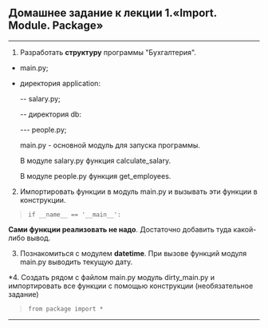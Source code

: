## Домашнее задание к лекции 1.«Import. Module. Package»
___

1. Разработать **структуру** программы "Бухгалтерия".
- main.py;
- директория application:
  
    -- salary.py;
  
    -- директория db:
  
    --- people.py;

    main.py - основной модуль для запуска программы.
  
    В модуле salary.py функция calculate_salary.
  
    В модуле people.py функция get_employees.

2. Импортировать функции в модуль main.py и вызывать эти функции в конструкции.

>`if __name__ == '__main__':`

**Сами функции реализовать не надо**. Достаточно добавить туда какой-либо вывод.

3. Познакомиться с модулем **datetime**. При вызове функций модуля main.py выводить текущую дату.

*4. Создать рядом с файлом main.py модуль dirty_main.py и импортировать все функции с помощью конструкции (необязательное задание)

>`from package import *`

___